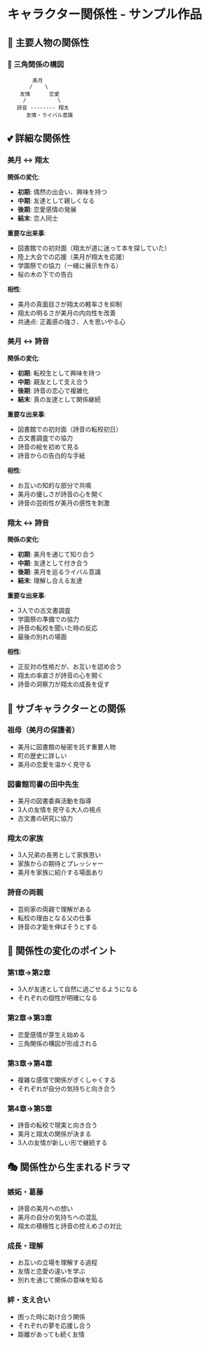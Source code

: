 # キャラクター関係性 - サンプル作品

## 👥 主要人物の関係性

### 🔺 三角関係の構図

```
        美月
       /    \
    友情      恋愛
     /          \
   詩音 -------- 翔太
      友情・ライバル意識
```

## 💕 詳細な関係性

### 美月 ↔ 翔太
**関係の変化**:
- **初期**: 偶然の出会い、興味を持つ
- **中期**: 友達として親しくなる
- **後期**: 恋愛感情の発展
- **結末**: 恋人同士

**重要な出来事**:
- 図書館での初対面（翔太が道に迷って本を探していた）
- 陸上大会での応援（美月が翔太を応援）
- 学園祭での協力（一緒に展示を作る）
- 桜の木の下での告白

**相性**:
- 美月の真面目さが翔太の軽率さを抑制
- 翔太の明るさが美月の内向性を改善
- 共通点: 正義感の強さ、人を思いやる心

### 美月 ↔ 詩音
**関係の変化**:
- **初期**: 転校生として興味を持つ
- **中期**: 親友として支え合う
- **後期**: 詩音の恋心で複雑化
- **結末**: 真の友達として関係継続

**重要な出来事**:
- 図書館での初対面（詩音の転校初日）
- 古文書調査での協力
- 詩音の絵を初めて見る
- 詩音からの告白的な手紙

**相性**:
- お互いの知的な部分で共鳴
- 美月の優しさが詩音の心を開く
- 詩音の芸術性が美月の感性を刺激

### 翔太 ↔ 詩音
**関係の変化**:
- **初期**: 美月を通じて知り合う
- **中期**: 友達として付き合う
- **後期**: 美月を巡るライバル意識
- **結末**: 理解し合える友達

**重要な出来事**:
- 3人での古文書調査
- 学園祭の準備での協力
- 詩音の転校を聞いた時の反応
- 最後の別れの場面

**相性**:
- 正反対の性格だが、お互いを認め合う
- 翔太の率直さが詩音の心を開く
- 詩音の洞察力が翔太の成長を促す

## 🏫 サブキャラクターとの関係

### 祖母（美月の保護者）
- 美月に図書館の秘密を託す重要人物
- 町の歴史に詳しい
- 美月の恋愛を温かく見守る

### 図書館司書の田中先生
- 美月の図書委員活動を指導
- 3人の友情を見守る大人の視点
- 古文書の研究に協力

### 翔太の家族
- 3人兄弟の長男として家族思い
- 家族からの期待とプレッシャー
- 美月を家族に紹介する場面あり

### 詩音の両親
- 芸術家の両親で理解がある
- 転校の理由となる父の仕事
- 詩音の才能を伸ばそうとする

## 💭 関係性の変化のポイント

### 第1章→第2章
- 3人が友達として自然に過ごせるようになる
- それぞれの個性が明確になる

### 第2章→第3章
- 恋愛感情が芽生え始める
- 三角関係の構図が形成される

### 第3章→第4章
- 複雑な感情で関係がぎくしゃくする
- それぞれが自分の気持ちと向き合う

### 第4章→第5章
- 詩音の転校で現実と向き合う
- 美月と翔太の関係が決まる
- 3人の友情が新しい形で継続する

## 🎭 関係性から生まれるドラマ

### 嫉妬・葛藤
- 詩音の美月への想い
- 美月の自分の気持ちへの混乱
- 翔太の積極性と詩音の控えめさの対比

### 成長・理解
- お互いの立場を理解する過程
- 友情と恋愛の違いを学ぶ
- 別れを通じて関係の意味を知る

### 絆・支え合い
- 困った時に助け合う関係
- それぞれの夢を応援し合う
- 距離があっても続く友情